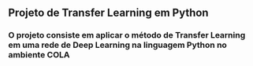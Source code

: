 ## Projeto de Transfer Learning em Python 
### O projeto consiste em aplicar o método de Transfer Learning em uma rede de Deep Learning na linguagem Python no ambiente COLA
